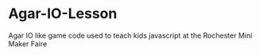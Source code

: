 # Agar-IO-Lesson
Agar IO like game code used to teach kids javascript at the Rochester Mini Maker Faire
